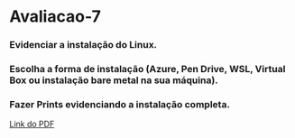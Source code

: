 # Avaliacao-7

### Evidenciar a instalação do Linux.
### Escolha a forma de instalação (Azure, Pen Drive, WSL, Virtual Box ou instalação bare metal na sua máquina).
### Fazer Prints evidenciando a instalação completa.

[Link do PDF](https://github.com/NiltonLuan/nilton-guedes-p8-info-sor2/blob/main/atividades-avaliacao/avaliacao-7/Avaliacao-7.pdf)
